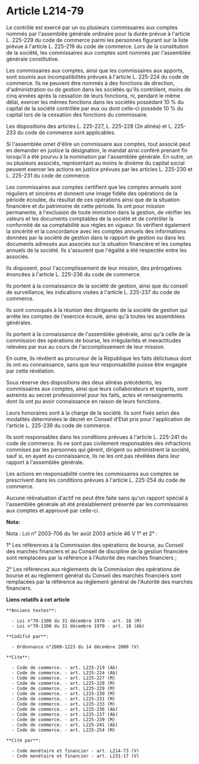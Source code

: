 # Article L214-79

Le contrôle est exercé par un ou plusieurs commissaires aux comptes nommés par l'assemblée générale ordinaire pour la durée
prévue à l'article L. 225-229 du code de commerce parmi les personnes figurant sur la liste prévue à l'article L. 225-219 du
code de commerce. Lors de la constitution de la société, les commissaires aux comptes sont nommés par l'assemblée générale
constitutive.

Les commissaires aux comptes, ainsi que les commissaires aux apports, sont soumis aux incompatibilités prévues à l'article L.
225-224 du code de commerce. Ils ne peuvent être nommés à des fonctions de direction, d'administration ou de gestion dans les
sociétés qu'ils contrôlent, moins de cinq années après la cessation de leurs fonctions, ni, pendant le même délai, exercer
les mêmes fonctions dans les sociétés possédant 10 % du capital de la société contrôlée par eux ou dont celle-ci possède 10 %
du capital lors de la cessation des fonctions du commissaire.

Les dispositions des articles L. 225-227, L. 225-228 (2e alinéa) et L. 225-233 du code de commerce sont applicables.

Si l'assemblée omet d'élire un commissaire aux comptes, tout associé peut en demander en justice la désignation, le mandat
ainsi conféré prenant fin lorsqu'il a été pourvu à la nomination par l'assemblée générale. En outre, un ou plusieurs
associés, représentant au moins le dixième du capital social peuvent exercer les actions en justice prévues par les articles
L. 225-230 et L. 225-231 du code de commerce.

Les commissaires aux comptes certifient que les comptes annuels sont réguliers et sincères et donnent une image fidèle des
opérations de la période écoulée, du résultat de ces opérations ainsi que de la situation financière et du patrimoine de
cette période. Ils ont pour mission permanente, à l'exclusion de toute immixtion dans la gestion, de vérifier les valeurs et
les documents comptables de la société et de contrôler la conformité de sa comptabilité aux règles en vigueur. Ils vérifient
également la sincérité et la concordance avec les comptes annuels des informations données par la société de gestion dans le
rapport de gestion ou dans les documents adressés aux associés sur la situation financière et les comptes annuels de la
société. Ils s'assurent que l'égalité a été respectée entre les associés.

Ils disposent, pour l'accomplissement de leur mission, des prérogatives énoncées à l'article L. 225-236 du code de commerce.

Ils portent à la connaissance de la société de gestion, ainsi que du conseil de surveillance, les indications visées à
l'article L. 225-237 du code de commerce.

Ils sont convoqués à la réunion des dirigeants de la société de gestion qui arrête les comptes de l'exercice écoulé, ainsi
qu'à toutes les assemblées générales.

Ils portent à la connaissance de l'assemblée générale, ainsi qu'à celle de la commission des opérations de bourse, les
irrégularités et inexactitudes relevées par eux au cours de l'accomplissement de leur mission.

En outre, ils révèlent au procureur de la République les faits délictueux dont ils ont eu connaissance, sans que leur
responsabilité puisse être engagée par cette révélation.

Sous réserve des dispositions des deux alinéas précédents, les commissaires aux comptes, ainsi que leurs collaborateurs et
experts, sont astreints au secret professionnel pour les faits, actes et renseignements dont ils ont pu avoir connaissance en
raison de leurs fonctions.

Leurs honoraires sont à la charge de la société. Ils sont fixés selon des modalités déterminées le décret en Conseil d'Etat
pris pour l'application de l'article L. 225-239 du code de commerce.

Ils sont responsables dans les conditions prévues à l'article L. 225-241 du code de commerce. Ils ne sont pas civilement
responsables des infractions commises par les personnes qui gèrent, dirigent ou administrent la société, sauf si, en ayant eu
connaissance, ils ne les ont pas révélées dans leur rapport à l'assemblée générale.

Les actions en responsabilité contre les commissaires aux comptes se prescrivent dans les conditions prévues à l'article L.
225-254 du code de commerce.

Aucune réévaluation d'actif ne peut être faite sans qu'un rapport spécial à l'assemblée générale ait été préalablement
présenté par les commissaires aux comptes et approuvé par celle-ci.

**Nota:**

Nota : Loi n° 2003-706 du 1er août 2003 article 46 V 1° et 2° :

1° Les références à la Commission des opérations de bourse, au Conseil des marchés financiers et au Conseil de discipline de
la gestion financière sont remplacées par la référence à l'Autorité des marchés financiers ;

2° Les références aux règlements de la Commission des opérations de bourse et au règlement général du Conseil des marchés
financiers sont remplacées par la référence au règlement général de l'Autorité des marchés financiers.

**Liens relatifs à cet article**

	**Anciens textes**:

	  - Loi n°70-1300 du 31 décembre 1970 - art. 18 (M)
	  - Loi n°70-1300 du 31 décembre 1970 - art. 18 (Ab)

	**Codifié par**:

	  - Ordonnance n°2000-1223 du 14 décembre 2000 (V)

	**Cite**:

	  - Code de commerce. - art. L225-219 (Ab)
	  - Code de commerce. - art. L225-224 (Ab)
	  - Code de commerce. - art. L225-227 (M)
	  - Code de commerce. - art. L225-228 (M)
	  - Code de commerce. - art. L225-229 (M)
	  - Code de commerce. - art. L225-230 (M)
	  - Code de commerce. - art. L225-231 (M)
	  - Code de commerce. - art. L225-233 (M)
	  - Code de commerce. - art. L225-236 (Ab)
	  - Code de commerce. - art. L225-237 (Ab)
	  - Code de commerce. - art. L225-239 (M)
	  - Code de commerce. - art. L225-241 (Ab)
	  - Code de commerce. - art. L225-254 (M)

	**Cité par**:

	  - Code monétaire et financier - art. L214-73 (V)
	  - Code monétaire et financier - art. L231-17 (V)
